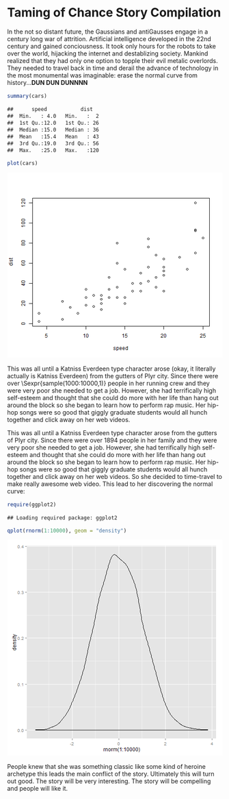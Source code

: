 Taming of Chance Story Compilation
========================================================

In the not so distant future, the Gaussians and antiGausses engage in a century long war of attrition. Artificial intelligence developed in the 22nd century and gained conciousness. It took only hours for the robots to take over the world, hijacking the internet and destablizing society. Mankind realized that they had only one option to topple their evil metalic overlords. They needed to travel back in time and derail the advance of technology in the most monumental was imaginable: erase the normal curve from history...**DUN DUN DUNNNN**


```r
summary(cars)
```

```
##      speed           dist    
##  Min.   : 4.0   Min.   :  2  
##  1st Qu.:12.0   1st Qu.: 26  
##  Median :15.0   Median : 36  
##  Mean   :15.4   Mean   : 43  
##  3rd Qu.:19.0   3rd Qu.: 56  
##  Max.   :25.0   Max.   :120
```



```r
plot(cars)
```

![plot of chunk unnamed-chunk-2](figure/unnamed-chunk-2.png) 


This was all until a Katniss Everdeen type character arose (okay, it literally actually is Katniss Everdeen) from the gutters of Plyr city. Since there were over \Sexpr{sample(1000:10000,1)} people in her running crew and they were very poor she needed to get a job. However, she had terrifically high self-esteem and thought that she could do more with her life than hang out around the block so she began to learn how to perform rap music. Her hip-hop songs were so good that giggly graduate students would all hunch together and click away on her web videos.

This was all until a Katniss Everdeen type character arose from the gutters of Plyr city. Since there were over 1894 people in her family and they were very poor she needed to get a job. However, she had terrifically high self-esteem and thought that she could do more with her life than hang out around the block so she began to learn how to perform rap music. Her hip-hop songs were so good that giggly graduate students would all hunch together and click away on her web videos.
So she decided to time-travel to make really awesome web video. This lead to her discovering the normal curve:
<!-- chunk-label: R code (No Results in Document) -->

```r
require(ggplot2)
```

```
## Loading required package: ggplot2
```

```r
qplot(rnorm(1:10000), geom = "density")
```

![plot of chunk unnamed-chunk-3](figure/unnamed-chunk-3.png) 


People knew that she was something classic like some kind of heroine archetype this leads the main conflict of the story. Ultimately this will turn out good. The story will be very interesting. The story will be compelling and people will like it.
